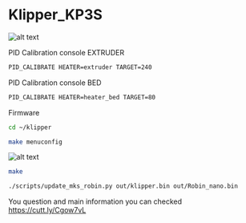 # Klipper_KP3S
![alt text](https://github.com/nehilo/klipper_KP3S/blob/main/klipper%20kp3s.png?raw=true)

PID Calibration console EXTRUDER
```bash
PID_CALIBRATE HEATER=extruder TARGET=240
```
PID Calibration console BED
```bash
PID_CALIBRATE HEATER=heater_bed TARGET=80
```

Firmware

```bash
cd ~/klipper
```
```bash
make menuconfig
```

![alt text](https://github.com/nehilo/klipper_KP3S/blob/main/make.png?raw=true)

```bash
make 
```

```bash
./scripts/update_mks_robin.py out/klipper.bin out/Robin_nano.bin
```

You question and main information you can checked https://cutt.ly/Cgow7vL
